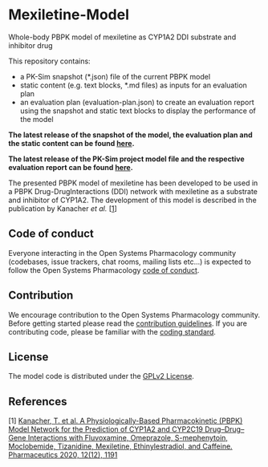 # Mexiletine-Model
Whole-body PBPK model of mexiletine as CYP1A2 DDI substrate and inhibitor drug

This repository contains:

- a PK-Sim snapshot (*.json) file of the current PBPK model
- static content (e.g. text blocks, *.md files) as inputs for an evaluation plan
- an evaluation plan (evaluation-plan.json) to create an evaluation report using the snapshot and static text blocks to display the performance of the model

**The latest release of the snapshot of the model, the evaluation plan and the static content can be found [here](https://github.com/Open-Systems-Pharmacology/Mexiletine-Model/releases/latest).**

**The latest release of the PK-Sim project model file and the respective evaluation report can be found [here](https://github.com/Open-Systems-Pharmacology/OSP-PBPK-Model-Library/releases/latest).**


The presented PBPK model of mexiletine has been developed to be used in a PBPK Drug-DrugInteractions (DDI) network with mexiletine as a substrate and inhibitor of CYP1A2. The development of this model is described in the publication by Kanacher *et al.* [[1](https://github.com/Open-Systems-Pharmacology/Ethinylestradiol-Model#references)]

## Code of conduct
Everyone interacting in the Open Systems Pharmacology community (codebases, issue trackers, chat rooms, mailing lists etc...) is expected to follow the Open Systems Pharmacology [code of conduct](https://github.com/Open-Systems-Pharmacology/Suite/blob/master/CODE_OF_CONDUCT.md#contributor-covenant-code-of-conduct).

## Contribution
We encourage contribution to the Open Systems Pharmacology community. Before getting started please read the [contribution guidelines](https://github.com/Open-Systems-Pharmacology/Suite/blob/master/CONTRIBUTING.md#ways-to-contribute). If you are contributing code, please be familiar with the [coding standard](https://github.com/Open-Systems-Pharmacology/Suite/blob/master/CODING_STANDARDS.md#visual-studio-settings).

## License
The model code is distributed under the [GPLv2 License](https://github.com/Open-Systems-Pharmacology/Suite/blob/develop/LICENSE).

## References
[1] [Kanacher, T. et al. A Physiologically-Based Pharmacokinetic (PBPK) Model Network for the Prediction of CYP1A2 and CYP2C19 Drug–Drug–Gene Interactions with Fluvoxamine, Omeprazole, S-mephenytoin, Moclobemide, Tizanidine, Mexiletine, Ethinylestradiol, and Caffeine. Pharmaceutics 2020, 12(12), 1191](https://doi.org/10.3390/pharmaceutics12121191)
